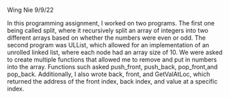 Wing Nie 9/9/22

In this programming assignment, I worked on two programs. The first one being called split, 
where it recursively split an array of integers into two different arrays based on whether
the numbers were even or odd. The second program was ULList, which allowed for an implementation
of an unrolled linked list, where each node had an array size of 10. We were asked to create
multiple functions that allowed me to remove and put in numbers into the array. Functions such asked
push_front, push_back, pop_front,and pop_back. Additionally, I also wrote back, front, and GetValAtLoc, 
which returned the address of the front index, back index, and value at a specific index.

